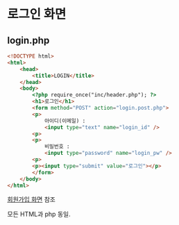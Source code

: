 # 로그인 화면

## login.php
```html
<!DOCTYPE html>
<html>
    <head>
        <title>LOGIN</title>
    </head>
    <body>
        <?php require_once("inc/header.php"); ?>
        <h1>로그인</h1>
        <form method="POST" action="login.post.php">
        <p>
            아이디(이메일) : 
            <input type="text" name="login_id" />
        <p>
        <p>
            비밀번호 : 
            <input type="password" name="login_pw" />
        <p>               
        <p><input type="submit" value="로그인"></p>
        </form>
    </body>
</html>
``` 
[회원가입 화면](https://github.com/yws-318/Penetration-Testing/blob/main/Master%20Plan/Week%202/Web/%ED%9A%8C%EC%9B%90%EA%B0%80%EC%9E%85%20%ED%99%94%EB%A9%B4.md) 참조

모든 HTML과 php 동일.


